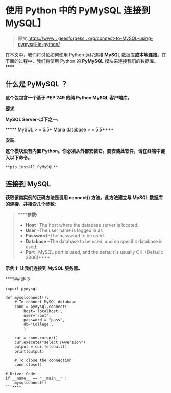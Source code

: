 # 使用 Python 中的 PyMySQL 连接到 MySQL】

> 原文:[https://www . geesforgeks . org/connect-to-MySQL-using-pymysql-in-python/](https://www.geeksforgeeks.org/connect-to-mysql-using-pymysql-in-python/)

在本文中，我们将讨论如何使用 Python 远程连接 **MySQL** 数据库**或本地连接**。在下面的过程中，我们将使用 Python 的 **PyMySQL** 模块来连接我们的数据库。****

## ****什么是 **PyMySQL** ？****

****这个包包含一个基于 PEP 249 的纯 Python MySQL 客户端库。****

******要求:******

******MySQL Server**–以下之一:****

*****   MySQL > = 5.5*   Maria database > = 5.5****

******安装:******

****这个模块没有内置 Python。你必须从外部安装它。要安装此软件，请在终端中键入以下命令。****

```
**pip install PyMySQL** 
```

## ****连接到 MySQL****

****获取该类实例的正确方法是调用 **connect()** 方法。此方法建立与 MySQL 数据库的连接，并接受几个参数:****

> ******参数:**
> 
> *   **Host** –The host where the database server is located.
> *   **User** –The user name is logged in as
> *   **Password** -The password to be used.
> *   **Database** –The database to be used, and no specific database is used.
> *   **Port** –MySQL port is used, and the default is usually OK. (Default: 3306)****

******示例 1:** 让我们连接到 MySQL 服务器。****

 ****## 蟒 3

```
import pymysql

def mysqlconnect():
    # To connect MySQL database
    conn = pymysql.connect(
        host='localhost',
        user='root', 
        password = "pass",
        db='College',
        )

    cur = conn.cursor()
    cur.execute("select @@version")
    output = cur.fetchall()
    print(output)

    # To close the connection
    conn.close()

# Driver Code
if __name__ == "__main__" :
    mysqlconnect()
```****